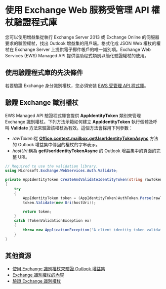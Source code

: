 
# <a name="use-the-exchange-web-services-managed-api-token-validation-library"></a>使用 Exchange Web 服務受管理 API 權杖驗證程式庫

您可以使用增益集從執行 Exchange Server 2013 或 Exchange Online 的伺服器要求的驗證權杖，找出 Outlook 增益集的用戶端。格式化成 JSON Web 權杖的權杖在 Exchange Server 上提供電子郵件帳戶的唯一識別項。Exchange Web Services (EWS) Managed API 提供協助程式類別以簡化驗證權杖的使用。

## <a name="prerequisites-for-using-the-validation-library"></a>使用驗證程式庫的先決條件

若要驗證 Exchange 身分識別權杖，您必須安裝 [EWS 受管理 API 程式庫](https://www.nuget.org/packages/Microsoft.Exchange.WebServices)。

## <a name="validate-the-exchange-identity-token"></a>驗證 Exchange 識別權杖

EWS Managed API 驗證程式庫會提供 **AppIdentityToken** 類別來管理 Exchange 識別權杖。下列方法示範如何建立 **AppIdentityToken** 執行個體及呼叫 **Validate** 方法來驗證該權杖為有效。這個方法會採用下列參數：

- *rawToken*:從 [**Office.context.mailbox.getUserIdentityTokenAsync**](http://dev.office.com/reference/add-ins/outlook/Office.context.mailbox) 方法的 Outlook 增益集中傳回的權杖的字串表示。
- *hostUri*:稱為 **getUserIdentityTokenAsync** 的 Outlook 增益集中的頁面的完整 URI。

```C#
// Required to use the validation library.
using Microsoft.Exchange.WebServices.Auth.Validate;

private AppIdentityToken CreateAndValidateIdentityToken(string rawToken, string hostUri)
{
    try
    {
        AppIdentityToken token = (AppIdentityToken)AuthToken.Parse(rawToken);
        token.Validate(new Uri(hostUri));

        return token;
    }
    catch (TokenValidationException ex)
    {
        throw new ApplicationException("A client identity token validation error occurred.", ex);
    }
}
```

## <a name="additional-resources"></a>其他資源

- [使用 Exchange 識別權杖來驗證 Outlook 增益集](../outlook/authentication.md)  
- [Exchange 識別權杖的內容](../outlook/inside-the-identity-token.md)
- [驗證 Exchange 識別權杖](../outlook/validate-an-identity-token.md)
    
